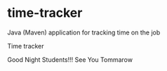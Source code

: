 # time-tracker
Java (Maven) application for tracking time on the job

Time tracker

Good Night Students!!!
See You Tommarow
